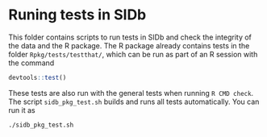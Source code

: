 # Runing tests in SIDb
This folder contains scripts to run tests in SIDb and check the integrity of the data and the R package.
The R package already contains tests in the folder `Rpkg/tests/testthat/`, which can be run as part of an R session with the command
```r
devtools::test()
```

These tests are also run with the general tests when running `R CMD check`. The script `sidb_pkg_test.sh` builds and runs all tests automatically. You can run it as

```
./sidb_pkg_test.sh
```
